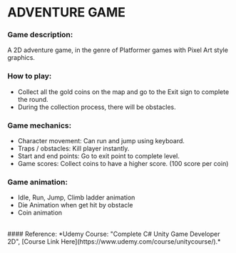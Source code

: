 # ADVENTURE GAME
### Game description:
A 2D adventure game, in the genre of Platformer games with Pixel Art style graphics.
### How to play: 
-	Collect all the gold coins on the map and go to the Exit sign to complete the round.
-	During the collection process, there will be obstacles.
### Game mechanics:
-	Character movement: Can run and jump using keyboard.
-	Traps / obstacles: Kill player instantly.
-	Start and end points: Go to exit point to complete level.
-	Game scores: Collect coins to have a higher score. (100 score per coin)
### Game animation:
-	Idle, Run, Jump, Climb ladder animation
-	Die Animation when get hit by obstacle
-	Coin animation

</br>
#### Reference: 
*Udemy Course: "Complete C# Unity Game Developer 2D", [Course Link Here](https://www.udemy.com/course/unitycourse/).*
